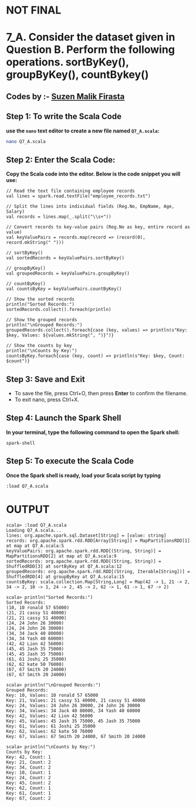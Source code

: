 # NOT FINAL
# 7_A. Consider the dataset given in Question B. Perform the following operations. sortByKey(),  groupByKey(), countBykey() 
## Codes by :- [Suzen Malik Firasta](https://github.com/SuzenFirasta)

## Step 1: To write the Scala Code
**use the `nano` text editor to create a new file named `Q7_A.scala`:**
```bash
nano Q7_A.scala
```

## Step 2: Enter the Scala Code: 
**Copy the Scala code into the editor. Below is the code snippet you will use:**
```
// Read the text file containing employee records
val lines = spark.read.textFile("employee_records.txt")

// Split the lines into individual fields (Reg.No, EmpName, Age, Salary)
val records = lines.map(_.split("\\s+"))

// Convert records to key-value pairs (Reg.No as key, entire record as value)
val keyValuePairs = records.map(record => (record(0), record.mkString(" ")))

// sortByKey()
val sortedRecords = keyValuePairs.sortByKey()

// groupByKey()
val groupedRecords = keyValuePairs.groupByKey()

// countByKey()
val countsByKey = keyValuePairs.countByKey()

// Show the sorted records
println("Sorted Records:")
sortedRecords.collect().foreach(println)

// Show the grouped records
println("\nGrouped Records:")
groupedRecords.collect().foreach{case (key, values) => println(s"Key: $key, Values: ${values.mkString(", ")}")}

// Show the counts by key
println("\nCounts by Key:")
countsByKey.foreach{case (key, count) => println(s"Key: $key, Count: $count")}

```

## Step 3: Save and Exit
* To save the file, press Ctrl+O, then press **Enter** to confirm the filename.
* To exit nano, press Ctrl+X.

## Step 4: Launch the Spark Shell
**In your terminal, type the following command to open the Spark shell:**
```
spark-shell
```

## Step 5: To execute the Scala Code
**Once the Spark shell is ready, load your Scala script by typing**
```
:load Q7_A.scala
```

# OUTPUT

```
scala> :load Q7_A.scala
Loading Q7_A.scala...
lines: org.apache.spark.sql.Dataset[String] = [value: string]
records: org.apache.spark.rdd.RDD[Array[String]] = MapPartitionsRDD[1] at map at Q7_A.scala:5
keyValuePairs: org.apache.spark.rdd.RDD[(String, String)] = MapPartitionsRDD[2] at map at Q7_A.scala:9
sortedRecords: org.apache.spark.rdd.RDD[(String, String)] = ShuffledRDD[3] at sortByKey at Q7_A.scala:12
groupedRecords: org.apache.spark.rdd.RDD[(String, Iterable[String])] = ShuffledRDD[4] at groupByKey at Q7_A.scala:15
countsByKey: scala.collection.Map[String,Long] = Map(42 -> 1, 21 -> 2, 34 -> 2, 10 -> 1, 24 -> 2, 45 -> 2, 62 -> 1, 61 -> 1, 67 -> 2)

scala> println("Sorted Records:")
Sorted Records:
(10, 10 ronald 57 65000)
(21, 21 cassy 51 40000)
(21, 21 cassy 51 40000)
(24, 24 John 26 30000)
(24, 24 John 26 30000)
(34, 34 Jack 40 80000)
(34, 34 Yash 40 60000)
(42, 42 Lion 42 56000)
(45, 45 Jash 35 75000)
(45, 45 Jash 35 75000)
(61, 61 Joshi 25 35000)
(62, 62 kate 50 76000)
(67, 67 Smith 20 24000)
(67, 67 Smith 20 24000)

scala> println("\nGrouped Records:")
Grouped Records:
Key: 10, Values: 10 ronald 57 65000
Key: 21, Values: 21 cassy 51 40000, 21 cassy 51 40000
Key: 24, Values: 24 John 26 30000, 24 John 26 30000
Key: 34, Values: 34 Jack 40 80000, 34 Yash 40 60000
Key: 42, Values: 42 Lion 42 56000
Key: 45, Values: 45 Jash 35 75000, 45 Jash 35 75000
Key: 61, Values: 61 Joshi 25 35000
Key: 62, Values: 62 kate 50 76000
Key: 67, Values: 67 Smith 20 24000, 67 Smith 20 24000

scala> println("\nCounts by Key:")
Counts by Key:
Key: 42, Count: 1
Key: 21, Count: 2
Key: 34, Count: 2
Key: 10, Count: 1
Key: 24, Count: 2
Key: 45, Count: 2
Key: 62, Count: 1
Key: 61, Count: 1
Key: 67, Count: 2

```
